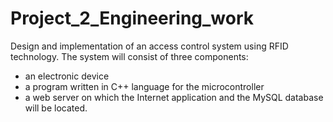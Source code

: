 # Project_2_Engineering_work
Design and implementation of an access control system using RFID technology. 
The system will consist of three components: 
- an electronic device
- a program written in C++ language for the microcontroller
- a web server on which the Internet application and the MySQL database will be located.
